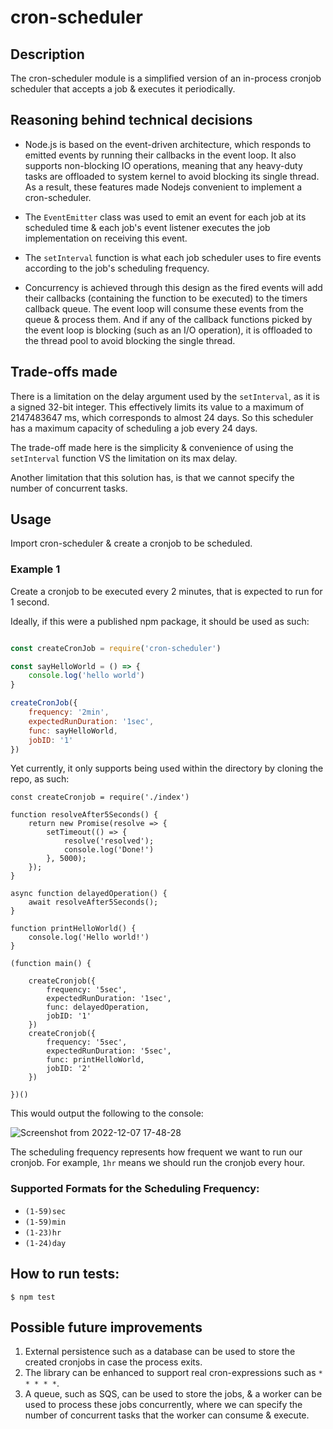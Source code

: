 # cron-scheduler

## Description
The cron-scheduler module is a simplified version of an in-process cronjob scheduler that accepts a job & executes it periodically.

## Reasoning behind technical decisions
 - Node.js is based on the event-driven architecture, which responds to emitted events by running their callbacks 
in the event loop. It also supports non-blocking IO operations, meaning that any heavy-duty tasks are offloaded to system kernel to avoid blocking its single thread. As a result, these features made Nodejs convenient to implement a cron-scheduler. 

- The `EventEmitter` class was used to emit an event for each job at its scheduled time & each job's event listener executes the 
job implementation on receiving this event.

- The `setInterval` function is what each job scheduler uses to fire events according to the job's scheduling frequency.

- Concurrency is achieved through this design as the fired events will add their callbacks (containing the function to be executed) to the timers callback queue. The event loop will consume these events from the queue & process them. And if any of the callback functions picked by the event loop is blocking (such as an I/O operation), it is offloaded to the thread pool to avoid blocking the single thread.

## Trade-offs made
There is a limitation on the delay argument used by the `setInterval`, as it is a signed 32-bit integer. This effectively limits its value to a maximum of 2147483647 ms, which corresponds to almost 24 days. So this scheduler has a maximum capacity of scheduling a job every 24 days.

The trade-off made here is the simplicity & convenience of using the `setInterval` function VS the limitation on its max delay.

Another limitation that this solution has, is that we cannot specify the number of concurrent tasks.

## Usage

Import cron-scheduler & create a cronjob to be scheduled.

### Example 1
Create a cronjob to be executed every 2 minutes, that is expected to run for 1 second.

Ideally, if this were a published npm package, it should be used as such:

```javascript

const createCronJob = require('cron-scheduler')

const sayHelloWorld = () => {
    console.log('hello world')
}

createCronJob({
    frequency: '2min',
    expectedRunDuration: '1sec',
    func: sayHelloWorld,
    jobID: '1'
})

```

Yet currently, it only supports being used within the directory by cloning the repo, as such:

```
const createCronjob = require('./index')

function resolveAfter5Seconds() {
    return new Promise(resolve => {
        setTimeout(() => {
            resolve('resolved');
            console.log('Done!')
        }, 5000);
    });
}

async function delayedOperation() {
    await resolveAfter5Seconds();
}

function printHelloWorld() {
    console.log('Hello world!')
}

(function main() {

    createCronjob({
        frequency: '5sec',
        expectedRunDuration: '1sec',
        func: delayedOperation,
        jobID: '1'
    })
    createCronjob({
        frequency: '5sec',
        expectedRunDuration: '5sec',
        func: printHelloWorld,
        jobID: '2'
    })

})()
```

This would output the following to the console:

![Screenshot from 2022-12-07 17-48-28](https://user-images.githubusercontent.com/36410337/206225649-d25babc0-d409-4b8b-a978-c5fc4b9039cb.png)


The scheduling frequency represents how frequent we want to run our cronjob. For example, `1hr` means we should run the cronjob every hour.

### Supported Formats for the Scheduling Frequency:
- `(1-59)sec`
- `(1-59)min`
- `(1-23)hr`
- `(1-24)day`

## How to run tests:

	$ npm test

## Possible future improvements
1. External persistence such as a database can be used to store the created cronjobs in case the process exits.
2. The library can be enhanced to support real cron-expressions such as `* * * * *`.
3. A queue, such as SQS, can be used to store the jobs, & a worker can be used to process these jobs concurrently, where we can specify the number of concurrent tasks that the worker can consume & execute.
